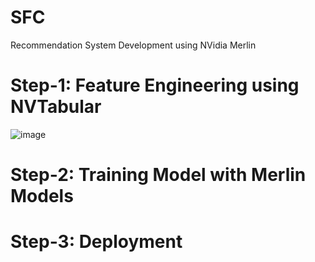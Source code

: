 # SFC
Recommendation System Development using NVidia Merlin
# Step-1: Feature Engineering using NVTabular
![image](https://user-images.githubusercontent.com/94852512/199527504-46a8d33f-10c7-42ff-9957-973800929e41.png)

# Step-2: Training Model with Merlin Models
# Step-3: Deployment
